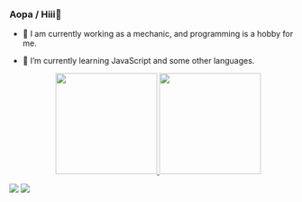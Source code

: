 ### Aopa / Hiii👋

<!--
**juanalmeidaf/juanalmeidaf** is a ✨ _special_ ✨ repository because its `README.md` (this file) appears on your GitHub profile.

Here are some ideas to get you started:


- 🌱 I’m currently learning ...
- 👯 I’m looking to collaborate on ...
- 🤔 I’m looking for help with ...
- 💬 Ask me about ...
- 📫 How to reach me: ...
- 😄 Pronouns: ...
- ⚡ Fun fact: ...
-->
- 🔭 I am currently working as a mechanic, and programming is a hobby for me.
- 🌱 I’m currently learning JavaScript and some other languages.
  
  <div align="center">
  <a href="https://github.com/juanalmeidaf">
  <img height="180em" src="https://github-readme-stats.vercel.app/api?username=juanalmeidaf&show_icons=true&theme=dracula&include_all_commits=true&count_private=true"/>
  <img height="180em" src="https://github-readme-stats.vercel.app/api/top-langs/?username=juanalmeidaf&layout=compact&langs_count=7&theme=dracula"/>
</div>

  
  <div> 
  <a href="https://instagram.com/juanalmeidaf" target="_blank"><img src="https://img.shields.io/badge/-Instagram-%23E4405F?style=for-the-badge&logo=instagram&logoColor=white" target="_blank"></a>
 	<a href="https://www.twitch.tv/juanalmeidaf3" target="_blank"><img src="https://img.shields.io/badge/Twitter-9146FF?style=for-the-badge&logo=twitter&logoColor=blue" target="_blank"></a>
</div>
